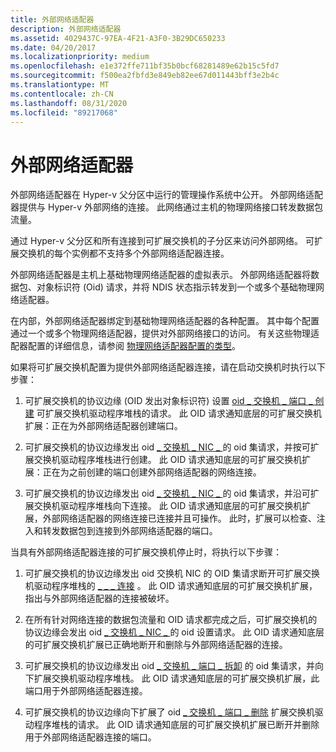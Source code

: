 ```yaml
---
title: 外部网络适配器
description: 外部网络适配器
ms.assetid: 4029437C-97EA-4F21-A3F0-3B29DC650233
ms.date: 04/20/2017
ms.localizationpriority: medium
ms.openlocfilehash: e1e372ffe711bf35b0bcf68281489e62b15c5fd7
ms.sourcegitcommit: f500ea2fbfd3e849eb82ee67d011443bff3e2b4c
ms.translationtype: MT
ms.contentlocale: zh-CN
ms.lasthandoff: 08/31/2020
ms.locfileid: "89217068"
---
```

# <a name="external-network-adapters"></a>外部网络适配器


外部网络适配器在 Hyper-v 父分区中运行的管理操作系统中公开。 外部网络适配器提供与 Hyper-v 外部网络的连接。 此网络通过主机的物理网络接口转发数据包流量。

通过 Hyper-v 父分区和所有连接到可扩展交换机的子分区来访问外部网络。 可扩展交换机的每个实例都不支持多个外部网络适配器连接。

外部网络适配器是主机上基础物理网络适配器的虚拟表示。 外部网络适配器将数据包、对象标识符 (Oid) 请求，并将 NDIS 状态指示转发到一个或多个基础物理网络适配器。

在内部，外部网络适配器绑定到基础物理网络适配器的各种配置。 其中每个配置通过一个或多个物理网络适配器，提供对外部网络接口的访问。 有关这些物理适配器配置的详细信息，请参阅 [物理网络适配器配置的类型](types-of-physical-network-adapter-configurations.md)。

如果将可扩展交换机配置为提供外部网络适配器连接，请在启动交换机时执行以下步骤：

1.  可扩展交换机的协议边缘 (OID 发出对象标识符) 设置 [oid \_ 交换机 \_ 端口 \_ 创建](./oid-switch-port-create.md) 可扩展交换机驱动程序堆栈的请求。 此 OID 请求通知底层的可扩展交换机扩展：正在为外部网络适配器创建端口。

2.  可扩展交换机的协议边缘发出 oid [ \_ 交换机 \_ NIC \_ ](./oid-switch-port-create.md) 的 oid 集请求，并按可扩展交换机驱动程序堆栈进行创建。 此 OID 请求通知底层的可扩展交换机扩展：正在为之前创建的端口创建外部网络适配器的网络连接。

3.  可扩展交换机的协议边缘发出 oid [ \_ 交换机 \_ NIC \_ ](./oid-switch-port-create.md) 的 oid 集请求，并沿可扩展交换机驱动程序堆栈向下连接。 此 OID 请求通知底层的可扩展交换机扩展，外部网络适配器的网络连接已连接并且可操作。 此时，扩展可以检查、注入和转发数据包到连接到外部网络适配器的端口。

当具有外部网络适配器连接的可扩展交换机停止时，将执行以下步骤：

1.  可扩展交换机的协议边缘发出 oid 交换机 NIC 的 OID 集请求断开可扩展交换机驱动程序堆栈的 [ \_ \_ \_ 连接](./oid-switch-nic-disconnect.md) 。 此 OID 请求通知底层的可扩展交换机扩展，指出与外部网络适配器的连接被破坏。

2.  在所有针对网络连接的数据包流量和 OID 请求都完成之后，可扩展交换机的协议边缘会发出 oid [ \_ 交换机 \_ NIC \_ ](./oid-switch-port-create.md) 的 oid 设置请求。 此 OID 请求通知底层的可扩展交换机扩展已正确地断开和删除与外部网络适配器的连接。

3.  可扩展交换机的协议边缘发出 oid [ \_ 交换机 \_ 端口 \_ 拆卸](./oid-switch-port-teardown.md) 的 oid 集请求，并向下扩展交换机驱动程序堆栈。 此 OID 请求通知底层的可扩展交换机扩展，此端口用于外部网络适配器连接。

4.  可扩展交换机的协议边缘向下扩展了 oid [ \_ 交换机 \_ 端口 \_ 删除](./oid-switch-port-delete.md) 扩展交换机驱动程序堆栈的请求。 此 OID 请求通知底层的可扩展交换机扩展已断开并删除用于外部网络适配器连接的端口。

 

